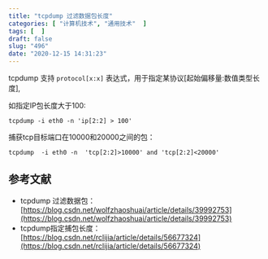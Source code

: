 ```yaml
---
title: "tcpdump 过滤数据包长度"
categories: [ "计算机技术", "通用技术"  ]
tags: [  ]
draft: false
slug: "496"
date: "2020-12-15 14:31:23"
---
```


tcpdump 支持 `protocol[x:x]` 表达式，用于指定某协议[起始偏移量:数值类型长度],

如指定IP包长度大于100:

`tcpdump -i eth0 -n 'ip[2:2] > 100'` 

捕获tcp目标端口在10000和20000之间的包：

`tcpdump  -i eth0 -n  'tcp[2:2]>10000' and 'tcp[2:2]<20000'`

## 参考文献

- tcpdump 过滤数据包：[https://blog.csdn.net/wolfzhaoshuai/article/details/39992753](https://blog.csdn.net/wolfzhaoshuai/article/details/39992753)
- tcpdump指定捕包长度：[https://blog.csdn.net/rclijia/article/details/56677324](https://blog.csdn.net/rclijia/article/details/56677324)